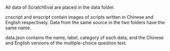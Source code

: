 All data of ScratchEval are placed in the data folder.

cnscript and enscript contain images of scripts written in Chinese and English respectively. Data from the same source in the two folders have the same name.

data.json contains the name, label, category of each data, and the Chinese and English versions of the multiple-choice question text.